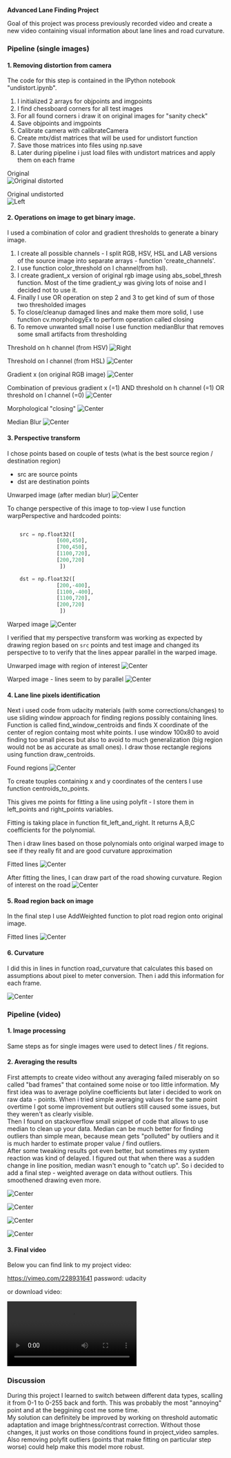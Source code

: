 **Advanced Lane Finding Project**

Goal of this project was process previously recorded video and create a new video containing visual information about lane lines and road curvature.


### Pipeline (single images)

#### 1. Removing distortion from camera

The code for this step is contained in the IPython notebook "undistort.ipynb".  

1) I initialized 2 arrays for objpoints and imgpoints  
2) I find chessboard corners for all test images  
3) For all found corners i draw it on original images for "sanity check"  
4) Save objpoints and imgpoints  
5) Calibrate camera with calibrateCamera  
6) Create mtx/dist matrices that will be used for undistort function  
7) Save those matrices into files using np.save  
8) Later during pipeline i just load files with undistort matrices and apply them on each frame  

Original  
![Original distorted](images/_original_distorted.jpg)  

Original undistorted  
![Left](images/_original_undistorted.jpg)  


#### 2. Operations on image to get binary image.

I used a combination of color and gradient thresholds to generate a binary image.
1) I create all possible channels - I split RGB, HSV, HSL and LAB versions of the source image into separate arrays - function 'create_channels'.
2) I use function color_threshold on l channel(from hsl).
3) I create gradient_x version of original rgb image using abs_sobel_thresh function. Most of the time gradient_y was giving lots of noise and I decided not to use it.
4) Finally I use OR operation on step 2 and 3 to get kind of sum of those two thresholded images
5) To close/cleanup damaged lines and make them more solid, I use function cv.morphologyEx to perform operation called closing
6) To remove unwanted small noise I use function medianBlur that removes some small artifacts from thresholding

Threshold on h channel (from HSV)
![Right](images/h_channel_hsv_color_threshold.jpg)

Threshold on l channel (from HSL)
![Center](images/hs_l_channel_color_thres.jpg)

Gradient x (on original RGB image)
![Center](images/sobel_X_s_channel.jpg)

Combination of previous
gradient x (=1) AND threshold on h channel (=1) OR threshold on l channel (=0)
![Center](images/color_threshold_and_sobel_x.jpg)

Morphological "closing"
![Center](images/morphology_closing.jpg)

Median Blur
![Center](images/median_blur.jpg)




#### 3. Perspective transform

I chose points based on couple of tests (what is the best source region / destination region)
- src are source points
- dst are destination points

Unwarped image (after median blur)
![Center](images/median_blur.jpg)

To change perspective of this image to top-view I use function warpPerspective and
hardcoded points:

```python

    src = np.float32([
                [600,450],         
                [700,450],
                [1100,720],        
                [200,720]
                 ])

    dst = np.float32([
                [200,-400],         
                [1100,-400],
                [1100,720],        
                [200,720]
                 ])
```

Warped image
![Center](images/clean_warped.jpg)

I verified that my perspective transform was working as expected by drawing region based on `src` points and test image and changed its perspective to to verify that the lines appear parallel in the warped image.

Unwarped image with region of interest
![Center](images/combined_rgb.jpg)


Warped image - lines seem to by parallel
![Center](images/warped_with_lines.jpg)

#### 4. Lane line pixels identification 
Next i used code from udacity materials (with some corrections/changes) to use sliding window approach for finding regions possibly containing lines. 
Function is called find_window_centroids and finds X coordinate of the center of region containg most white points. 
I use window 100x80 to avoid finding too small pieces but also to avoid to much generalization (big region would not be as accurate as small ones).
I draw those rectangle regions using function draw_centroids.

Found regions
![Center](images/found_line_regions.jpg)

To create touples containing x and y coordinates of the centers I use function centroids_to_points. 

This gives me points for fitting a line using polyfit - I store them in left_points and right_points variables.

Fitting is taking place in function fit_left_and_right. It returns A,B,C coefficients for the polynomial.

Then i draw lines based on those polynomials onto original warped image to see if they really fit and are good curvature approximation

Fitted lines
![Center](images/with_outlier_removal_and_weighted_average.jpg)

After fitting the lines, I can draw part of the road showing curvature.
Region of interest on the road
![Center](images/road_mask.jpg)


#### 5. Road region back on image

In the final step I use AddWeighted function to plot road region onto original image.

Fitted lines
![Center](images/frame_ready_for_movie.jpg)


#### 6. Curvature

I did this in lines in function road_curvature that calculates this based on assumptions about pixel to meter conversion.
Then i add this information for each frame.

![Center](images/with_text.jpg)



### Pipeline (video)

#### 1. Image processing

Same steps as for single images were used to detect lines / fit regions.

#### 2. Averaging the results

First attempts to create video without any averaging failed miserably on so called "bad frames" that contained some noise or too little information. 
My first idea was to average polyline coefficients but later i decided to work on raw data - points. 
When i tried simple averaging values for the same point overtime I got some improvement but outliers still caused some issues, but they weren't as clearly visible.  
Then I found on stackoverflow small snippet of code that allows to use median to clean up your data. Median can be much better for finding outliers than simple mean, because mean gets "polluted" by outliers and it is much harder to estimate proper value / find outliers.   
After some tweaking results got even better, but sometimes
my system reaction was kind of delayed. I figured out that when there was a sudden change in line position, median wasn't enough to "catch up". 
So i decided to add a final step - weighted average on data without outliers. This smoothened drawing even more. 

![Center](images2/found_line_regions.jpg)

![Center](images2/Raw_data_fitting.jpg)

![Center](images2/with_mean.jpg)

![Center](images2/with_outlier_removal_and_weighted_average.jpg)

#### 3. Final video

Below you can find link to my project video:

https://vimeo.com/228931641
password: udacity

or download video:

![final video](video_ready.mp4)

### Discussion

During this project I learned to switch between different data types, scalling it from 0-1 to 0-255 back and forth. This was probably the most "annoying" point and at the beggining cost me some time.  
My solution can definitely be improved by working on threshold automatic adaptation and image brightness/contrast correction. Without those changes, it just works on those conditions found in project_video samples.  
Also removing polyfit outliers (points that make fitting on particular step worse) could help make this model more robust.  

